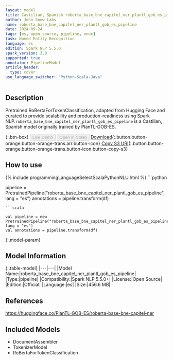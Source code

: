 ```yaml
---
layout: model
title: Castilian, Spanish roberta_base_bne_capitel_ner_plantl_gob_es_pipeline pipeline RoBertaForTokenClassification from PlanTL-GOB-ES
author: John Snow Labs
name: roberta_base_bne_capitel_ner_plantl_gob_es_pipeline
date: 2024-09-24
tags: [es, open_source, pipeline, onnx]
task: Named Entity Recognition
language: es
edition: Spark NLP 5.5.0
spark_version: 3.0
supported: true
annotator: PipelineModel
article_header:
  type: cover
use_language_switcher: "Python-Scala-Java"
---
```


## Description

Pretrained RoBertaForTokenClassification, adapted from Hugging Face and curated to provide scalability and production-readiness using Spark NLP.`roberta_base_bne_capitel_ner_plantl_gob_es_pipeline` is a Castilian, Spanish model originally trained by PlanTL-GOB-ES.

{:.btn-box}
<button class="button button-orange" disabled>Live Demo</button>
<button class="button button-orange" disabled>Open in Colab</button>
[Download](https://s3.amazonaws.com/auxdata.johnsnowlabs.com/public/models/roberta_base_bne_capitel_ner_plantl_gob_es_pipeline_es_5.5.0_3.0_1727198929333.zip){:.button.button-orange.button-orange-trans.arr.button-icon}
[Copy S3 URI](s3://auxdata.johnsnowlabs.com/public/models/roberta_base_bne_capitel_ner_plantl_gob_es_pipeline_es_5.5.0_3.0_1727198929333.zip){:.button.button-orange.button-orange-trans.button-icon.button-copy-s3}

## How to use



<div class="tabs-box" markdown="1">
{% include programmingLanguageSelectScalaPythonNLU.html %}
```python

pipeline = PretrainedPipeline("roberta_base_bne_capitel_ner_plantl_gob_es_pipeline", lang = "es")
annotations =  pipeline.transform(df)   

```
```scala

val pipeline = new PretrainedPipeline("roberta_base_bne_capitel_ner_plantl_gob_es_pipeline", lang = "es")
val annotations = pipeline.transform(df)

```
</div>

{:.model-param}
## Model Information

{:.table-model}
|---|---|
|Model Name:|roberta_base_bne_capitel_ner_plantl_gob_es_pipeline|
|Type:|pipeline|
|Compatibility:|Spark NLP 5.5.0+|
|License:|Open Source|
|Edition:|Official|
|Language:|es|
|Size:|456.6 MB|

## References

https://huggingface.co/PlanTL-GOB-ES/roberta-base-bne-capitel-ner

## Included Models

- DocumentAssembler
- TokenizerModel
- RoBertaForTokenClassification